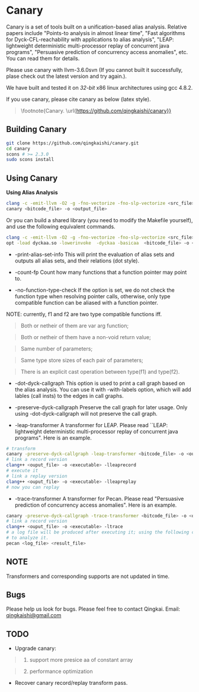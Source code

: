 Canary
======

Canary is a set of tools built on a unification-based alias analysis.
Relative papers include "Points-to analysis in almost linear time", 
"Fast algorithms for Dyck-CFL-reachability with applications to alias 
analysis", "LEAP: lightweight deterministic multi-processor replay of 
concurrent java programs", "Persuasive prediction of concurrency 
access anomalies", etc. You can read them for details.

Please use canary with llvm-3.6.0svn (If you cannot built it successfully,
plase check out the latest version and try again.).

We have built and tested it on *32-bit* x86 linux architectures using
gcc 4.8.2.

If you use canary, please cite canary as below (latex style). 

> \footnote{Canary. \url{https://github.com/qingkaishi/canary}}

Building Canary
------

```bash
git clone https://github.com/qingkaishi/canary.git
cd canary
scons # >= 2.3.0
sudo scons install
```


Using Canary
------

**Using Alias Analysis**

```bash
clang -c -emit-llvm -O2 -g -fno-vectorize -fno-slp-vectorize <src_file> -o <bitcode_file>
canary <bitcode_file> -o <output_file>
```

Or you can build a shared library (you need to modify the Makefile yourself), 
and use the following equivalent commands.

```bash
clang -c -emit-llvm -O2 -g -fno-vectorize -fno-slp-vectorize <src_file> -o <bitcode_file>
opt -load dyckaa.so -lowerinvoke  -dyckaa -basicaa  <bitcode_file> -o <output_file>
```

* -print-alias-set-info
This will print the evaluation of alias sets and outputs all alias sets, and their 
relations (dot style).

* -count-fp
Count how many functions that a function pointer may point to.

* -no-function-type-check
If the option is set, we do not check the function type when resolving pointer
calls, otherwise, only type compatible function can be aliased with a function
pointer.

NOTE: currently, f1 and f2 are two type compatible functions iff.

> Both or netheir of them are var arg function;

> Both or netheir of them have a non-void return value;

> Same number of parameters;

> Same type store sizes of each pair of parameters;

> There is an explicit cast operation between type(f1) and type(f2).

* -dot-dyck-callgraph
This option is used to print a call graph based on the alias analysis.
You can use it with -with-labels option, which will add lables (call insts)
to the edges in call graphs.

* -preserve-dyck-callgraph
Preserve the call graph for later usage. Only using  -dot-dyck-callgraph
will not preserve the call graph.

* -leap-transformer
A transformer for LEAP. Please read ``LEAP: lightweight deterministic 
multi-processor replay of concurrent java programs". Here is an example.

```bash
# transform
canary -preserve-dyck-callgraph -leap-transformer <bitcode_file> -o <output_file>
# link a record version
clang++ <ouput_file> -o <executable> -lleaprecord
# execute it
# link a replay version
clang++ <ouput_file> -o <executable> -lleapreplay
# now you can replay
```

* -trace-transformer
A transformer for Pecan. Please read "Persuasive prediction of concurrency 
access anomalies". Here is an example.

```bash
canary -preserve-dyck-callgraph -trace-transformer <bitcode_file> -o <output_file>
# link a record version 
clang++ <ouput_file> -o <executable> -ltrace
# a log file will be produced after executing it; using the following command
# to analyze it.  
pecan <log_file> <result_file>
```

NOTE
-----
Transformers and corresponding supports are not updated in time.

Bugs
------

Please help us look for bugs. Please feel free to contact Qingkai.
Email: qingkaishi@gmail.com

TODO
------
* Upgrade canary:

> 1. support more presice aa of constant array

> 2. performance optimization

* Recover canary record/replay transform pass.
